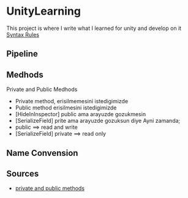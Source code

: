 # UnityLearning
This project is where I write what I learned for unity and develop on it
[Syntax Rules](https://docs.github.com/en/get-started/writing-on-github/getting-started-with-writing-and-formatting-on-github/basic-writing-and-formatting-syntax)
## Pipeline

## Medhods

Private and Public Medhods
- Private method,  erisilmemesini istedigimizde
- Public method erisilmesini istedigimizde 
- [HideInInspector] public ama arayuzde gozukmesin
- [SerializeField] prite ama arayuzde gozuksun diye
Ayni zamanda; 
- public ==> read and write
- [SerializeField] private ==> read only
## Name Convension




## Sources
- [private and public methods](https://stackoverflow.com/questions/52906797/when-should-i-use-public-private-or-serializefield-unity-c-sharp)
